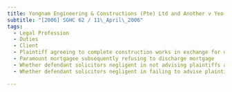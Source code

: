 ```yaml
---
title: Yongnam Engineering & Constructions (Pte) Ltd and Another v Yeo Wee Kiong and Others 
subtitle: "[2006] SGHC 62 / 11\_April\_2006"
tags:
  - Legal Profession
  - Duties
  - Client
  - Plaintiff agreeing to complete construction works in exchange for developer\'s promise to transfer one floor in development to it
  - Paramount mortgagee subsequently refusing to discharge mortgage
  - Whether defendant solicitors negligent in not advising plaintiffs about existence and significance of mortgage
  - Whether defendant solicitors negligent in failing to advise plaintiffs of unlikelihood of developer paying off mortgage

---
```


